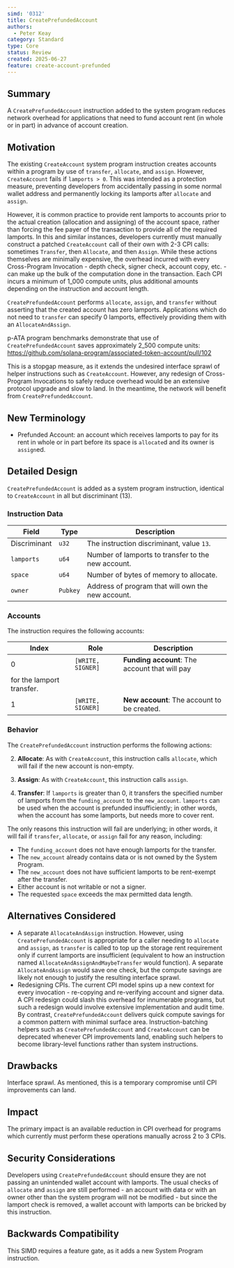 ```yaml
---
simd: '0312'
title: CreatePrefundedAccount
authors:
  - Peter Keay
category: Standard
type: Core
status: Review
created: 2025-06-27
feature: create-account-prefunded
---
```


## Summary

A `CreatePrefundedAccount` instruction added to the system program reduces
network overhead for applications that need to fund account rent (in whole
or in part) in advance of account creation.

## Motivation

The existing `CreateAccount` system program instruction creates accounts
within a program by use of `transfer`, `allocate`, and `assign`. However,
`CreateAccount` fails if `lamports > 0`. This was intended as a protection
measure, preventing developers from accidentally passing in some normal
wallet address and permanently locking its lamports after `allocate` and
`assign`.

However, it is common practice to provide rent lamports to accounts prior to
the actual creation (allocation and assigning) of the account space, rather
than forcing the fee payer of the transaction to provide all of the required
lamports. In this and similar instances, developers currently must manually
construct a patched `CreateAccount` call of their own with 2-3 CPI calls:
sometimes `Transfer`, then `Allocate`, and then `Assign`. While these
actions themselves are minimally expensive, the overhead incurred
with every Cross-Program Invocation - depth check, signer check,
account copy, etc. - can make up the bulk of the computation done in the
transaction. Each CPI incurs a minimum of 1_000 compute units, plus
additional amounts depending on the instruction and account length.

`CreatePrefundedAccount` performs `allocate`, `assign`, and `transfer`
without asserting that the created account has zero lamports. Applications
which do not need to `transfer` can specify 0 lamports, effectively providing
them with an `AllocateAndAssign`.

p-ATA program benchmarks demonstrate that use of `CreatePrefundedAccount`
saves approximately 2_500 compute units:
https://github.com/solana-program/associated-token-account/pull/102

This is a stopgap measure, as it extends the undesired interface sprawl of
helper instructions such as `CreateAccount`. However, any redesign of
Cross-Program Invocations to safely reduce overhead would be an extensive
protocol upgrade and slow to land. In the meantime, the network will benefit
from `CreatePrefundedAccount`.

## New Terminology

* Prefunded Account: an account which receives lamports to pay for its rent
in whole or in part before its space is `allocate`d and its owner is
`assign`ed.

## Detailed Design

`CreatePrefundedAccount` is added as a system program instruction, identical
to `CreateAccount` in all but discriminant (13).

### Instruction Data

| Field | Type | Description |
|---|---|---|
| Discriminant | `u32` | The instruction discriminant, value `13`. |
| `lamports` | `u64` | Number of lamports to transfer to the new account. |
| `space` | `u64` | Number of bytes of memory to allocate. |
| `owner` | `Pubkey` | Address of program that will own the new account. |

### Accounts

The instruction requires the following accounts:

| Index | Role | Description |
|---|---|---|
| 0 | `[WRITE, SIGNER]` | **Funding account**: The account that will pay
for the lamport transfer. |
| 1 | `[WRITE, SIGNER]` | **New account**: The account to be created. |

### Behavior

The `CreatePrefundedAccount` instruction performs the following actions:

2.  **Allocate**: As with `CreateAccount`, this instruction calls `allocate`,
which will fail if the new account is non-empty.

3. **Assign**: As with `CreateAccount`, this instruction calls `assign`.

1.  **Transfer**: If `lamports` is greater than 0, it transfers the
specified number of lamports from the `funding_account` to the `new_account`.
`lamports` can be used when the account is prefunded insufficiently; in other
words, when the account has some lamports, but needs more to cover rent.

The only reasons this instruction will fail are underlying; in other words,
it will fail if `transfer`, `allocate`, or `assign` fail for any reason,
including:

-   The `funding_account` does not have enough lamports for the transfer.
-   The `new_account` already contains data or is not owned by the System
Program.
-   The `new_account` does not have sufficient lamports to be rent-exempt
after the transfer.
-   Either account is not writable or not a signer.
-   The requested `space` exceeds the max permitted data length. 

## Alternatives Considered

* A separate `AllocateAndAssign` instruction. However, using
`CreatePrefundedAccount` is appropriate for a caller needing to `allocate`
and `assign`, as `transfer` is called to top up the storage rent
requirement only if current lamports are insufficient (equivalent to how an
instruction named `AllocateAndAssignAndMaybeTransfer` would function).
A separate `AllocateAndAssign` would save one check, but the compute savings
are likely not enough to justify the resulting interface sprawl.
* Redesigning CPIs. The current CPI model spins up a new context for every
invocation - re-copying and re-verifying account and signer data. A CPI
redesign ​could slash this overhead for innumerable programs, but such a
redesign would involve extensive implementation and audit time. By contrast,
`CreatePrefundedAccount` delivers quick compute savings for a common pattern
with minimal surface area. Instruction-batching helpers such as
`CreatePrefundedAccount` and `CreateAccount` can be deprecated whenever
CPI improvements land, enabling such helpers to become library-level functions
rather than system instructions.

## Drawbacks

Interface sprawl. As mentioned, this is a temporary compromise until
CPI improvements can land.

## Impact

The primary impact is an available reduction in CPI overhead for programs
which currently must perform these operations manually across 2 to 3
CPIs.

## Security Considerations

Developers using `CreatePrefundedAccount` should ensure they are not passing
an unintended wallet account with lamports. The usual checks of `allocate`
and `assign` are still performed - an account with data or with an owner
other than the system program will not be modified - but since the lamport
check is removed, a wallet account with lamports can be bricked by this
instruction.

## Backwards Compatibility

This SIMD requires a feature gate, as it adds a new System Program
instruction.
